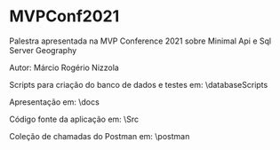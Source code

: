 # MVPConf2021

Palestra apresentada na MVP Conference 2021 sobre Minimal Api e Sql Server Geography

Autor: Márcio Rogério Nizzola

Scripts para criação do banco de dados e testes em: \databaseScripts

Apresentação em: \docs

Código fonte da aplicação em: \Src

Coleção de chamadas do Postman em: \postman
